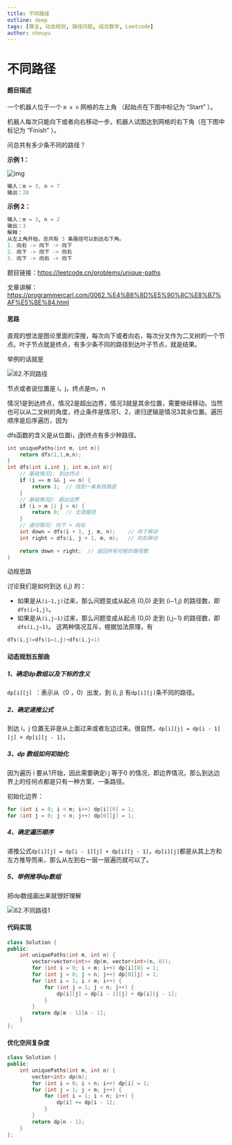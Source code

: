 ```yaml
---
title: 不同路径
outline: deep
tags: [算法, 动态规划, 路径问题, 组合数学, Leetcode]
author: shouyu
---
```


# 不同路径

#### 题目描述

一个机器人位于一个 `m x n` 网格的左上角 （起始点在下图中标记为 “Start” ）。

机器人每次只能向下或者向右移动一步。机器人试图达到网格的右下角（在下图中标记为 “Finish” ）。

问总共有多少条不同的路径？

**示例 1：**

![img](https://images-xxueyu.oss-cn-shanghai.aliyuncs.com/1697422740-adxmsI-image.png)

```c++
输入：m = 3, n = 7
输出：28
```

**示例 2：**

```python
输入：m = 3, n = 2
输出：3
解释：
从左上角开始，总共有 3 条路径可以到达右下角。
1. 向右 -> 向下 -> 向下
2. 向下 -> 向下 -> 向右
3. 向下 -> 向右 -> 向下
```

题目链接：https://leetcode.cn/problems/unique-paths

文章讲解：https://programmercarl.com/0062.%E4%B8%8D%E5%90%8C%E8%B7%AF%E5%BE%84.html

#### 思路

直观的想法是图论里面的深搜，每次向下或者向右，每次分叉作为二叉树的一个节点。叶子节点就是终点，有多少条不同的路径到达叶子节点，就是结果。

举例的话就是

![62.不同路径](https://file1.kamacoder.com/i/algo/20201209113602700.png)

 节点或者说位置是 i，j，终点是m，n

情况1是到达终点，情况2是超出边界，情况3就是其余位置，需要继续移动。当然也可以从二叉树的角度，终止条件是情况1、2，递归逻辑是情况3其余位置。遍历顺序是后序遍历，因为

dfs函数的含义是从位置i，j到终点有多少种路径。

```C++
int uniquePaths(int m, int n){
    return dfs(1,1,m,n);
}
int dfs(int i,int j, int m,int n){
    // 基础情况1: 到达终点
    if (i == m && j == n) {
        return 1;  // 找到一条有效路径
    }
    // 基础情况2: 超出边界
    if (i > m || j > n) {
        return 0;  // 无效路径
    }
    // 递归情况: 向下 + 向右
    int down = dfs(i + 1, j, m, n);    // 向下移动
    int right = dfs(i, j + 1, m, n);   // 向右移动
    
    return down + right;  // 返回所有可能的路径数
}
```



动规思路

讨论我们是如何到达 (i,j) 的：

- 如果是从` (i−1,j) `过来，那么问题变成从起点 (0,0) 走到 (i−1,j) 的路径数，即 `dfs(i−1,j)`。
- 如果是从` (i,j−1) `过来，那么问题变成从起点 (0,0) 走到 (i,j−1) 的路径数，即 `dfs(i,j−1)`。
  这两种情况互斥，根据加法原理，有

```C++
dfs(i,j)=dfs(i−1,j)+dfs(i,j−1)
```

#### 动态规划五部曲

##### 1、确定dp数组以及下标的含义

`dp[i][j] `：表示从（0 ，0）出发，到 (i, j) 有`dp[i][j]`条不同的路径。

##### 2、确定递推公式

到达 i，j 位置无非是从上面过来或者左边过来。很自然，`dp[i][j] = dp[i - 1][j] + dp[i][j - 1]`，

##### 3、dp 数组如何初始化

因为遍历 i 要从1开始，因此需要确定i j 等于0 的情况，即边界情况，那么到达边界上的任何点都是只有一种方案，一条路径。

初始化边界：
```C++
for (int i = 0; i < m; i++) dp[i][0] = 1;
for (int j = 0; j < n; j++) dp[0][j] = 1;
```



##### 4、确定遍历顺序

递推公式`dp[i][j] = dp[i - 1][j] + dp[i][j - 1]`，`dp[i][j]`都是从其上方和左方推导而来，那么从左到右一层一层遍历就可以了。



##### 5、举例推导dp数组

把dp数组画出来就很好理解

![62.不同路径1](https://images-xxueyu.oss-cn-shanghai.aliyuncs.com/20201209113631392.png)

#### 代码实现

```C++
class Solution {
public:
    int uniquePaths(int m, int n) {
        vector<vector<int>> dp(m, vector<int>(n, 0));
        for (int i = 0; i < m; i++) dp[i][0] = 1;
        for (int j = 0; j < n; j++) dp[0][j] = 1;
        for (int i = 1; i < m; i++) {
            for (int j = 1; j < n; j++) {
                dp[i][j] = dp[i - 1][j] + dp[i][j - 1];
            }
        }
        return dp[m - 1][n - 1];
    }
};
```

#### 优化空间复杂度

```C++
class Solution {
public:
    int uniquePaths(int m, int n) {
        vector<int> dp(n);
        for (int i = 0; i < n; i++) dp[i] = 1;
        for (int j = 1; j < m; j++) {
            for (int i = 1; i < n; i++) {
                dp[i] += dp[i - 1];
            }
        }
        return dp[n - 1];
    }
};
```


